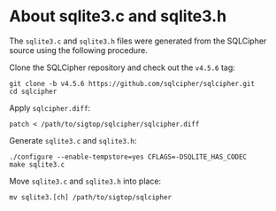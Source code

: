 # About sqlite3.c and sqlite3.h

The `sqlite3.c` and `sqlite3.h` files were generated from the SQLCipher source
using the following procedure.

Clone the SQLCipher repository and check out the `v4.5.6` tag:

	git clone -b v4.5.6 https://github.com/sqlcipher/sqlcipher.git
	cd sqlcipher

Apply `sqlcipher.diff`:

	patch < /path/to/sigtop/sqlcipher/sqlcipher.diff

Generate `sqlite3.c` and `sqlite3.h`:

	./configure --enable-tempstore=yes CFLAGS=-DSQLITE_HAS_CODEC
	make sqlite3.c

Move `sqlite3.c` and `sqlite3.h` into place:

	mv sqlite3.[ch] /path/to/sigtop/sqlcipher
